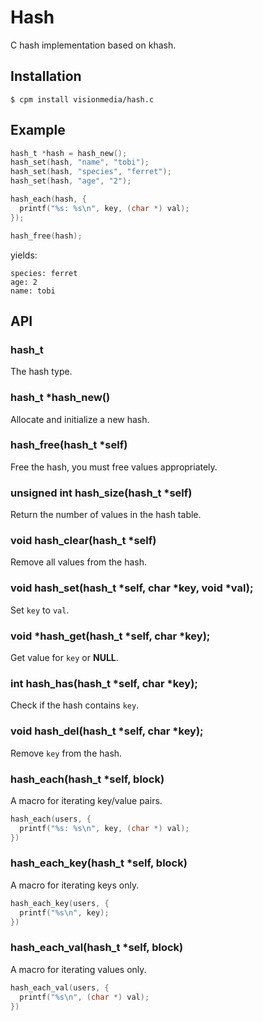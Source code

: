 
# Hash

  C hash implementation based on khash.

## Installation

```$ cpm install visionmedia/hash.c```

## Example

```c
hash_t *hash = hash_new();
hash_set(hash, "name", "tobi");
hash_set(hash, "species", "ferret");
hash_set(hash, "age", "2");

hash_each(hash, {
  printf("%s: %s\n", key, (char *) val);
});

hash_free(hash);
```

yields:

```
species: ferret
age: 2
name: tobi
```

## API

### hash_t

  The hash type.

### hash_t *hash_new()

  Allocate and initialize a new hash.

### hash_free(hash_t *self)

  Free the hash, you must free values appropriately.

### unsigned int hash_size(hash_t *self)

  Return the number of values in the hash table.

### void hash_clear(hash_t *self)

  Remove all values from the hash.

### void hash_set(hash_t *self, char *key, void *val);

  Set `key` to `val`.

### void *hash_get(hash_t *self, char *key);

  Get value for `key` or __NULL__.  

### int hash_has(hash_t *self, char *key);

  Check if the hash contains `key`.

### void hash_del(hash_t *self, char *key);

  Remove `key` from the hash.

### hash_each(hash_t *self, block)

  A macro for iterating key/value pairs.

```c
hash_each(users, {
  printf("%s: %s\n", key, (char *) val);
})
```

### hash_each_key(hash_t *self, block)

  A macro for iterating keys only.

```c
hash_each_key(users, {
  printf("%s\n", key);
})
```

### hash_each_val(hash_t *self, block)

  A macro for iterating values only.

```c
hash_each_val(users, {
  printf("%s\n", (char *) val);
})
```

